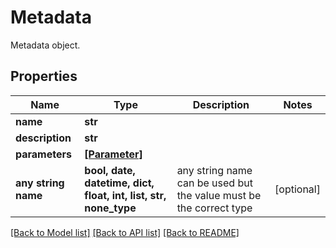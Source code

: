 # Metadata

Metadata object.

## Properties
Name | Type | Description | Notes
------------ | ------------- | ------------- | -------------
**name** | **str** |  | 
**description** | **str** |  | 
**parameters** | [**[Parameter]**](Parameter.md) |  | 
**any string name** | **bool, date, datetime, dict, float, int, list, str, none_type** | any string name can be used but the value must be the correct type | [optional]

[[Back to Model list]](../README.md#documentation-for-models) [[Back to API list]](../README.md#documentation-for-api-endpoints) [[Back to README]](../README.md)


